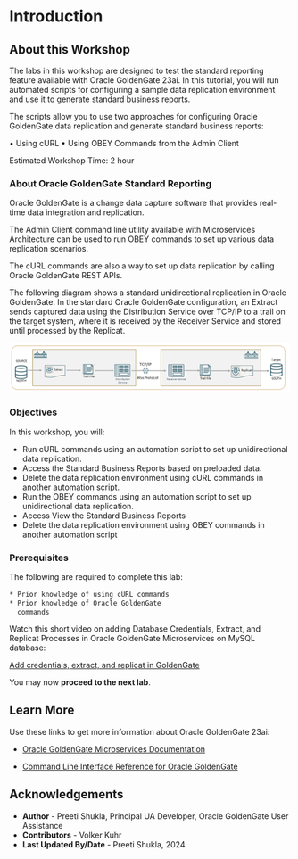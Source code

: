 # Introduction

## About this Workshop                             
The labs in this workshop are designed to test the standard reporting feature available with Oracle GoldenGate 23ai. In this tutorial, you will run automated scripts for configuring a sample data replication environment and use it to generate standard business reports.  

The scripts allow you to use two approaches for configuring Oracle GoldenGate data replication and generate standard business reports:

•	Using cURL
•	Using OBEY Commands from the Admin Client

Estimated Workshop Time: 2 hour


### About Oracle GoldenGate Standard Reporting
Oracle GoldenGate is a change data capture software that provides real-time data integration and replication.

The Admin Client command line utility available with Microservices Architecture can be used to run OBEY commands to set up various data replication scenarios. 

The cURL commands are also a way to set up data replication by calling Oracle GoldenGate REST APIs.

The following diagram shows a standard unidirectional replication in Oracle GoldenGate. In the standard Oracle GoldenGate configuration, an Extract sends captured data using the Distribution Service over TCP/IP to a trail on the target system, where it is received by the Receiver Service and stored until processed by the Replicat.

  ![MA Components and Replication Process](./images/data_replication.png " ")



### Objectives

In this workshop, you will:
  
  * Run cURL commands using an automation script to set up unidirectional data replication.
  * Access the Standard Business Reports based on preloaded data.
  * Delete the data replication environment using cURL commands in another automation script.
  * Run the OBEY commands using an automation script to set up unidirectional data replication.
  * Access View the Standard Business Reports
  * Delete the data replication environment using OBEY commands in another automation script
  

### Prerequisites
The following are required to complete this lab:

    * Prior knowledge of using cURL commands 
    * Prior knowledge of Oracle GoldenGate  
      commands


Watch this short video on adding Database Credentials, Extract, and Replicat Processes in Oracle GoldenGate Microservices on MySQL database:

  [Add credentials, extract, and replicat in GoldenGate](youtube:h0J070YIK4E)

You may now **proceed to the next lab**.

## Learn More

Use these links to get more information about Oracle GoldenGate 23ai:

* [Oracle GoldenGate Microservices Documentation](https://docs.oracle.com/en/middleware/goldengate/core/23/coredoc/index.html)

* [Command Line Interface Reference for Oracle GoldenGate](https://docs.oracle.com/en/middleware/goldengate/core/23/gclir/add-credentials.html#GUID-6D80E0AC-9497-46C6-92D9-2F817D04BD99)

## Acknowledgements
* **Author** - Preeti Shukla, Principal UA Developer, Oracle GoldenGate User Assistance
* **Contributors** -  Volker Kuhr
* **Last Updated By/Date** - Preeti Shukla,  2024
